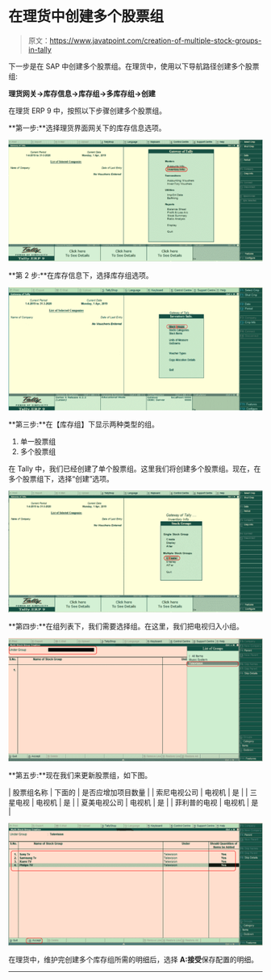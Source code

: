 # 在理货中创建多个股票组

> 原文：<https://www.javatpoint.com/creation-of-multiple-stock-groups-in-tally>

下一步是在 SAP 中创建多个股票组。在理货中，使用以下导航路径创建多个股票组:

**理货网关→库存信息→库存组→多库存组→创建**

在理货 ERP 9 中，按照以下步骤创建多个股票组。

**第一步:**选择理货界面网关下的库存信息选项。

![Creation of Multiple Stock Groups in Tally](img/92325c151dc85ffb2afd414b2f424a7d.png)

**第 2 步:**在库存信息下，选择库存组选项。

![Creation of Multiple Stock Groups in Tally](img/116835877d0e7320642ee79260f5840c.png)

**第三步:**在【库存组】下显示两种类型的组。

1.  单一股票组
2.  多个股票组

在 Tally 中，我们已经创建了单个股票组。这里我们将创建多个股票组。现在，在多个股票组下，选择“创建”选项。

![Creation of Multiple Stock Groups in Tally](img/5261bd1731aac1571139e67e19c73b70.png)

**第四步:**在组列表下，我们需要选择组。在这里，我们把电视归入小组。

![Creation of Multiple Stock Groups in Tally](img/0d630bae1034ccdc6610b3eef04ed9f8.png)

**第五步:**现在我们来更新股票组，如下图。

| 股票组名称 | 下面的 | 是否应增加项目数量 |
| 索尼电视公司 | 电视机 | 是 |
| 三星电视 | 电视机 | 是 |
| 夏美电视公司 | 电视机 | 是 |
| 菲利普的电视 | 电视机 | 是 |

![Creation of Multiple Stock Groups in Tally](img/7ed8a82a76a1e982e1c09bf600373068.png)

在理货中，维护完创建多个库存组所需的明细后，选择 **A:接受**保存配置的明细。

* * *